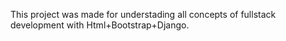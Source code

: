 This project was made for understading all concepts of fullstack development with Html+Bootstrap+Django.
